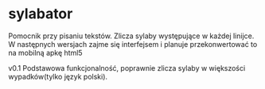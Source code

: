 sylabator
=========

Pomocnik przy pisaniu tekstów. Zlicza sylaby występujące w każdej linijce.
W następnych wersjach zajme się interfejsem i planuje przekonwertować to na mobilną apkę html5

v0.1 Podstawowa funkcjonalność, poprawnie zlicza sylaby w większości wypadków(tylko język polski).
